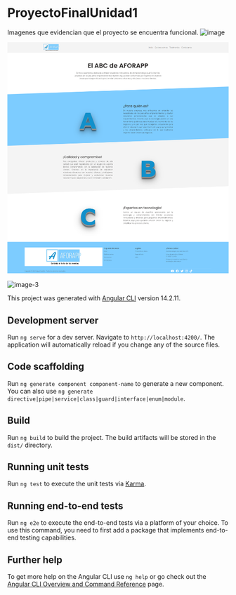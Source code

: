 # ProyectoFinalUnidad1

Imagenes que evidencian que el proyecto se encuentra funcional.
![image](https://github.com/McastilloA/ProyectoFinalUnidad1/assets/43456634/6df1b192-d4a6-4171-931e-779e4756a545)

![image](./src/assets/img/image-2.png)

![image-3](https://github.com/McastilloA/ProyectoFinalUnidad1/assets/43456634/ba9f66fd-aa17-465f-92fe-a0f6b834169c)


This project was generated with [Angular CLI](https://github.com/angular/angular-cli) version 14.2.11.

## Development server

Run `ng serve` for a dev server. Navigate to `http://localhost:4200/`. The application will automatically reload if you change any of the source files.

## Code scaffolding

Run `ng generate component component-name` to generate a new component. You can also use `ng generate directive|pipe|service|class|guard|interface|enum|module`.

## Build

Run `ng build` to build the project. The build artifacts will be stored in the `dist/` directory.

## Running unit tests

Run `ng test` to execute the unit tests via [Karma](https://karma-runner.github.io).

## Running end-to-end tests

Run `ng e2e` to execute the end-to-end tests via a platform of your choice. To use this command, you need to first add a package that implements end-to-end testing capabilities.

## Further help

To get more help on the Angular CLI use `ng help` or go check out the [Angular CLI Overview and Command Reference](https://angular.io/cli) page.
